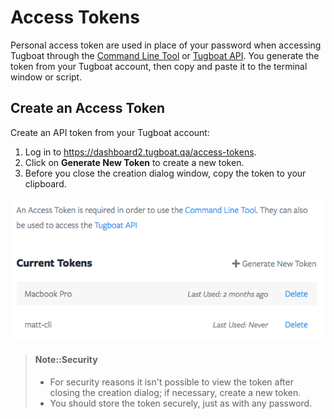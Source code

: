 # Access Tokens

Personal access token are used in place of your password when accessing Tugboat through the 
[Command Line Tool](../CLI/index.md) or [Tugboat API](../../reference/API/index.md). You generate 
the token from your Tugboat account, then copy and paste it to the terminal window or script.

## Create an Access Token

Create an API token from your Tugboat account:

1. Log in to https://dashboard2.tugboat.qa/access-tokens.
2. Click on **Generate New Token** to create a new token.
3. Before you close the creation dialog window, copy the token to your clipboard.

![Access Tokens](_images/access-tokens.png) 

> #### Note::Security
> - For security reasons it isn't possible to view the token after closing the creation dialog; 
> if necessary, create a new token.
> - You should store the token securely, just as with any password. 
> 

